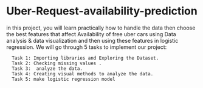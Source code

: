 # Uber-Request-availability-prediction
in this project, you will learn practically how to handle the data then choose the best features that affect Availability of free uber cars using Data analysis & data visualization and then using these features in logistic regression.
We will go through 5 tasks to implement our project:

      Task 1: Importing libraries and Exploring the Dataset.
      Task 2: Checking missing values .
      Task 3:  analyze the data.
      Task 4: Creating visual methods to analyze the data.
      Task 5: make logistic regression model
